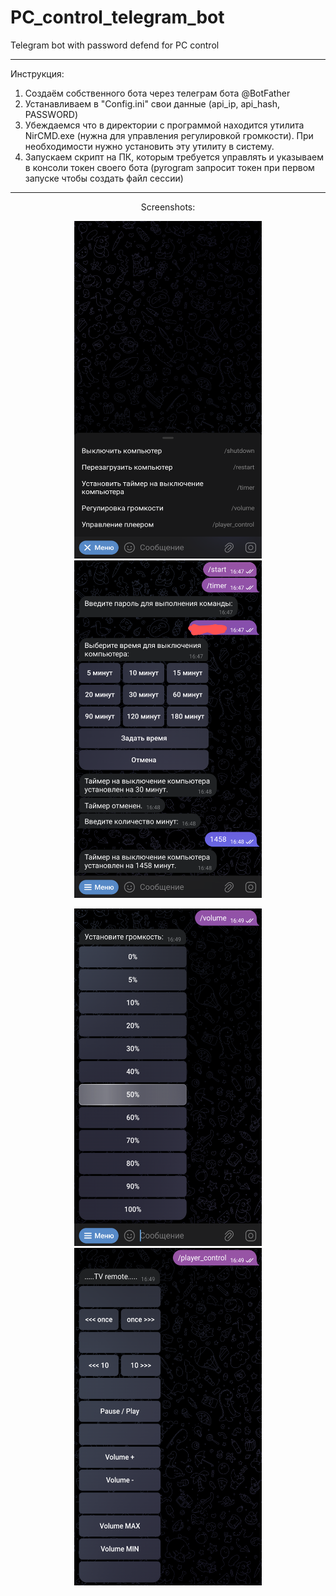 # PC_control_telegram_bot
Telegram bot with password defend for PC control
________________________________
Инструкция:
1) Создаём собственного бота через телеграм бота @BotFather
2) Устанавливаем в "Config.ini" свои данные (api_ip, api_hash, PASSWORD)
3) Убеждаемся что в директории с программой находится утилита NirCMD.exe (нужна для управления регулировкой громкости).
При необходимости нужно установить эту утилиту в систему.
4) Запускаем скрипт на ПК, которым требуется управлять и указываем в консоли токен своего бота
(pyrogram запросит токен при первом запуске чтобы создать файл сессии)
________________________________
<center>
Screenshots:
<p><img src="screenshots/1.png" width=300 height=540 ratio=1></img>
<img src="screenshots/2.png" width=300 height=540></img>
<p><img src="screenshots/3.png" width=300 height=540></img>
<img src="screenshots/4.png" width=300 height=540></img>
</center>
